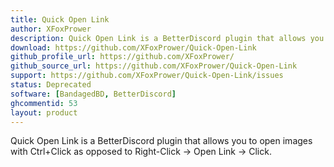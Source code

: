 ```yaml
---
title: Quick Open Link
author: XFoxPrower
description: Quick Open Link is a BetterDiscord plugin that allows you to open images with Ctrl+Click as opposed to Right-Click -> Open Link -> Click.
download: https://github.com/XFoxPrower/Quick-Open-Link
github_profile_url: https://github.com/XFoxPrower/
github_source_url: https://github.com/XFoxPrower/Quick-Open-Link
support: https://github.com/XFoxPrower/Quick-Open-Link/issues
status: Deprecated
software: [BandagedBD, BetterDiscord]
ghcommentid: 53
layout: product
---
```

Quick Open Link is a BetterDiscord plugin that allows you to open images with Ctrl+Click as opposed to Right-Click -> Open Link -> Click.